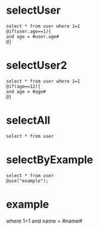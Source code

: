 selectUser
===
    select * from user where 1=1
    @if(user.age==1){
    and age = #user.age#
    @}
    
selectUser2
===
    select * from user where 1=1
    @if(age==12){
    and age = #age#
    @}
    
selectAll
===
    select * from user 
    
selectByExample
===
    select * from user  
    @use("example");
  
example
===  
   where 1=1 and name = #name#